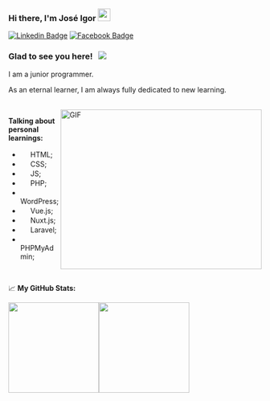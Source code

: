 ### Hi there, I'm José Igor <img src="https://media.giphy.com/media/hvRJCLFzcasrR4ia7z/giphy.gif" width="25px">

[![Linkedin Badge](https://img.shields.io/badge/-LinkedIn-0e76a8?style=flat-square&logo=Linkedin&logoColor=white)](https://www.linkedin.com/in/jos%C3%A9-igor-moraes-8650761a3/)
[![Facebook Badge](https://img.shields.io/badge/-Facebook-blue?style=flat-square&logo=Facebook&logoColor=white)](https://www.facebook.com/profile.php?id=100057665024577)

### Glad to see you here! &nbsp; ![](https://visitor-badge.glitch.me/badge?page_id=jose1113.jose1113)

I am a junior programmer.

As an eternal learner, I am always fully dedicated to new learning.

</br>

<img align="right" alt="GIF" src="https://github.com/Gapur/Gapur/blob/master/coding.gif?raw=true" width="400" height="318" />

**Talking about personal learnings:**

- <img src="https://cdn.icon-icons.com/icons2/2107/PNG/512/file_type_html_icon_130541.png" width="16"> HTML;
- <img src="https://cdn.icon-icons.com/icons2/2107/PNG/512/file_type_css_icon_130661.png" width="16"> CSS;
- <img src="https://cdn.icon-icons.com/icons2/2107/PNG/512/file_type_js_official_icon_130509.png" width="16"> JS;
- <img src="https://cdn.icon-icons.com/icons2/2107/PNG/512/file_type_php_icon_130266.png" width="16"> PHP;
- <img src="https://cdn.icon-icons.com/icons2/2699/PNG/512/wordpress_logo_icon_167953.png" width="16"> WordPress;
- <img src="https://cdn.icon-icons.com/icons2/2107/PNG/512/file_type_vue_icon_130078.png" width="16"> Vue.js;
- <img src="https://cdn.icon-icons.com/icons2/2107/PNG/512/file_type_nuxt_icon_130293.png" width="16"> Nuxt.js;
- <img src="https://cdn.icon-icons.com/icons2/2699/PNG/512/laravel_logo_icon_168331.png" width="16"> Laravel;
- <img src="https://cdn.icon-icons.com/icons2/2699/PNG/512/phpmyadmin_logo_icon_168050.png" width="16"> PHPMyAdmin;


</br>

📈 **My GitHub Stats:**

<div style="display:flex; flex-direction: row;">
  <img height="180em" src="https://github-readme-stats.vercel.app/api?username=jose1113&show_icons=true&hide_border=true&&count_private=true&include_all_commits=true" />  <img height="180em" src="https://github-readme-stats.vercel.app/api/top-langs/?username=jose1113&layout=demo" />
</div>
